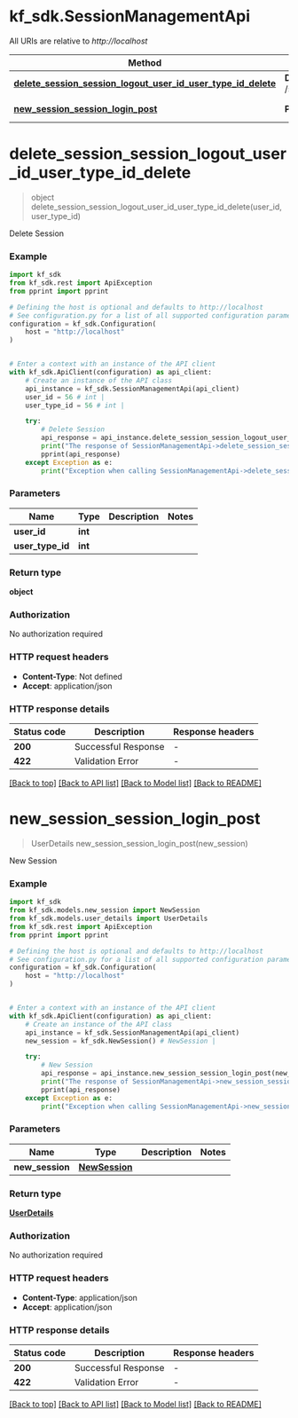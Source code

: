 # kf_sdk.SessionManagementApi

All URIs are relative to *http://localhost*

Method | HTTP request | Description
------------- | ------------- | -------------
[**delete_session_session_logout_user_id_user_type_id_delete**](SessionManagementApi.md#delete_session_session_logout_user_id_user_type_id_delete) | **DELETE** /session/logout/{user_id}/{user_type_id} | Delete Session
[**new_session_session_login_post**](SessionManagementApi.md#new_session_session_login_post) | **POST** /session/login | New Session


# **delete_session_session_logout_user_id_user_type_id_delete**
> object delete_session_session_logout_user_id_user_type_id_delete(user_id, user_type_id)

Delete Session

### Example


```python
import kf_sdk
from kf_sdk.rest import ApiException
from pprint import pprint

# Defining the host is optional and defaults to http://localhost
# See configuration.py for a list of all supported configuration parameters.
configuration = kf_sdk.Configuration(
    host = "http://localhost"
)


# Enter a context with an instance of the API client
with kf_sdk.ApiClient(configuration) as api_client:
    # Create an instance of the API class
    api_instance = kf_sdk.SessionManagementApi(api_client)
    user_id = 56 # int | 
    user_type_id = 56 # int | 

    try:
        # Delete Session
        api_response = api_instance.delete_session_session_logout_user_id_user_type_id_delete(user_id, user_type_id)
        print("The response of SessionManagementApi->delete_session_session_logout_user_id_user_type_id_delete:\n")
        pprint(api_response)
    except Exception as e:
        print("Exception when calling SessionManagementApi->delete_session_session_logout_user_id_user_type_id_delete: %s\n" % e)
```



### Parameters


Name | Type | Description  | Notes
------------- | ------------- | ------------- | -------------
 **user_id** | **int**|  | 
 **user_type_id** | **int**|  | 

### Return type

**object**

### Authorization

No authorization required

### HTTP request headers

 - **Content-Type**: Not defined
 - **Accept**: application/json

### HTTP response details

| Status code | Description | Response headers |
|-------------|-------------|------------------|
**200** | Successful Response |  -  |
**422** | Validation Error |  -  |

[[Back to top]](#) [[Back to API list]](../README.md#documentation-for-api-endpoints) [[Back to Model list]](../README.md#documentation-for-models) [[Back to README]](../README.md)

# **new_session_session_login_post**
> UserDetails new_session_session_login_post(new_session)

New Session

### Example


```python
import kf_sdk
from kf_sdk.models.new_session import NewSession
from kf_sdk.models.user_details import UserDetails
from kf_sdk.rest import ApiException
from pprint import pprint

# Defining the host is optional and defaults to http://localhost
# See configuration.py for a list of all supported configuration parameters.
configuration = kf_sdk.Configuration(
    host = "http://localhost"
)


# Enter a context with an instance of the API client
with kf_sdk.ApiClient(configuration) as api_client:
    # Create an instance of the API class
    api_instance = kf_sdk.SessionManagementApi(api_client)
    new_session = kf_sdk.NewSession() # NewSession | 

    try:
        # New Session
        api_response = api_instance.new_session_session_login_post(new_session)
        print("The response of SessionManagementApi->new_session_session_login_post:\n")
        pprint(api_response)
    except Exception as e:
        print("Exception when calling SessionManagementApi->new_session_session_login_post: %s\n" % e)
```



### Parameters


Name | Type | Description  | Notes
------------- | ------------- | ------------- | -------------
 **new_session** | [**NewSession**](NewSession.md)|  | 

### Return type

[**UserDetails**](UserDetails.md)

### Authorization

No authorization required

### HTTP request headers

 - **Content-Type**: application/json
 - **Accept**: application/json

### HTTP response details

| Status code | Description | Response headers |
|-------------|-------------|------------------|
**200** | Successful Response |  -  |
**422** | Validation Error |  -  |

[[Back to top]](#) [[Back to API list]](../README.md#documentation-for-api-endpoints) [[Back to Model list]](../README.md#documentation-for-models) [[Back to README]](../README.md)

